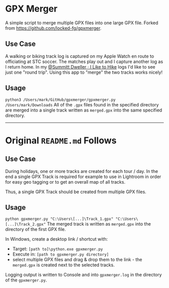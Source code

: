 # GPX Merger
A simple script to merge multiple GPX files into one large GPX file.  Forked from https://github.com/locked-fg/gpxmerger. 
  
## Use Case
A walking or biking track log is captured on my Apple Watch en route to officiating at STC soccer.  The matches play out and I capture another log as I return home.  In my [@Summitt Dweller · I Like to Hike](https://hikes.summittdweller.com/) logs I'd like to see just one "round trip".  Using this app to "merge" the two tracks works nicely!  

## Usage 
```python3 /Users/mark/GitHub/gpxmerger/gpxmerger.py /Users/mark/Downloads```
All of the `.gpx` files found in the specified directory are merged into a single track written as `merged.gpx` into the same specified directory.


---
# Original `README.md` Follows

## Use Case
During holidays, one or more tracks are created for each tour / day.
In the end a single GPX Track is required for example to use in Lightroom 
in order for easy geo tagging or to get an overall map of all tracks.

Thus, a single GPX Track should be created from multiple GPX files.
  
## Usage 
```python gpxmerger.py "C:\Users\[...]\Track_1.gpx" "C:\Users\[...]\Track_2.gpx"```
The merged track is written as `merged.gpx` into the directory of the first GPX file.
 
In Windows, create a desktop link / shortcut with:
- Target: ```[path to]\python.exe gpxmerger.py```
- Execute in: ```[path to gpxmerger.py directory]```
- select multiple GPX files and drag & drop them to the link - the ```merged.gpx``` is created next to the selected tracks. 

Logging output is written to Console and into ```gpxmerger.log``` in the directory of the ```gpxmerger.py```.
